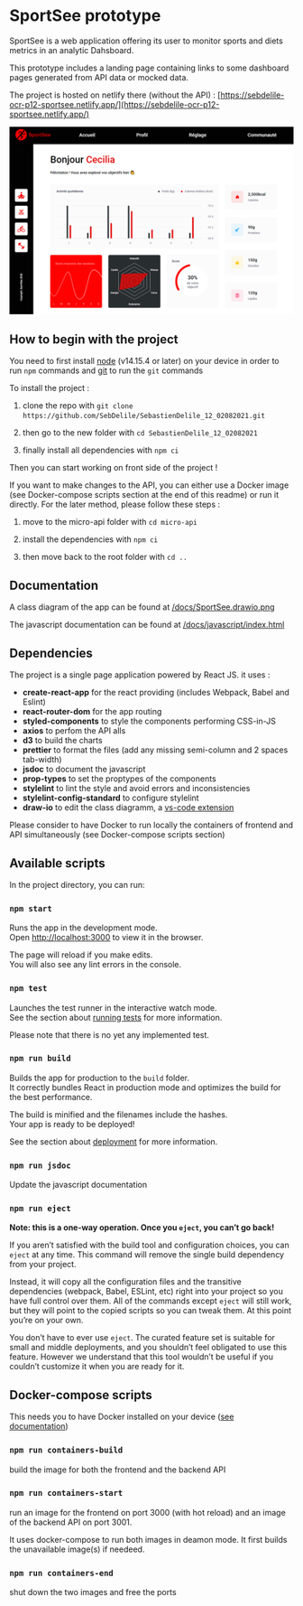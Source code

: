 # SportSee prototype

SportSee is a web application offering its user to monitor sports and diets metrics in an analytic Dahsboard.

This prototype includes a landing page containing links to some dashboard pages generated from API data or mocked data.

The project is hosted on netlify there (without the API) : [https://sebdelile-ocr-p12-sportsee.netlify.app/](https://sebdelile-ocr-p12-sportsee.netlify.app/)

![app preview - dashboard](/docs/app-preview-dashboard.png)

## How to begin with the project

You need to first install [node](https://nodejs.org/en/) (v14.15.4 or later) on your device in order to run `npm` commands and [git](https://git-scm.com/) to run the `git` commands

To install the project :

1. clone the repo with `git clone https://github.com/SebDelile/SebastienDelile_12_02082021.git`

1. then go to the new folder with `cd SebastienDelile_12_02082021`

1. finally install all dependencies with `npm ci`

Then you can start working on front side of the project !

If you want to make changes to the API, you can either use a Docker image (see Docker-compose scripts section at the end of this readme) or run it directly. For the later method, please follow these steps :

1. move to the micro-api folder with `cd micro-api`

1. install the dependencies with `npm ci`

1. then move back to the root folder with `cd ..`

## Documentation

A class diagram of the app can be found at [/docs/SportSee.drawio.png](/docs/SportSee.drawio.png)

The javascript documentation can be found at [/docs/javascript/index.html](/docs/javascript/index.html)

## Dependencies

The project is a single page application powered by React JS. it uses :

- **create-react-app** for the react providing (includes Webpack, Babel and Eslint)
- **react-router-dom** for the app routing
- **styled-components** to style the components performing CSS-in-JS
- **axios** to perfom the API alls
- **d3** to build the charts
- **prettier** to format the files (add any missing semi-column and 2 spaces tab-width)
- **jsdoc** to document the javascript
- **prop-types** to set the proptypes of the components
- **stylelint** to lint the style and avoid errors and inconsistencies
- **stylelint-config-standard** to configure stylelint
- **draw-io** to edit the class diagramm, a [vs-code extension](https://marketplace.visualstudio.com/items?itemName=hediet.vscode-drawio)

Please consider to have Docker to run locally the containers of frontend and API simultaneously (see Docker-compose scripts section)

## Available scripts

In the project directory, you can run:

### `npm start`

Runs the app in the development mode.\
Open [http://localhost:3000](http://localhost:3000) to view it in the browser.

The page will reload if you make edits.\
You will also see any lint errors in the console.

### `npm test`

Launches the test runner in the interactive watch mode.\
See the section about [running tests](https://facebook.github.io/create-react-app/docs/running-tests) for more information.

Please note that there is no yet any implemented test.

### `npm run build`

Builds the app for production to the `build` folder.\
It correctly bundles React in production mode and optimizes the build for the best performance.

The build is minified and the filenames include the hashes.\
Your app is ready to be deployed!

See the section about [deployment](https://facebook.github.io/create-react-app/docs/deployment) for more information.

### `npm run jsdoc`

Update the javascript documentation

### `npm run eject`

**Note: this is a one-way operation. Once you `eject`, you can’t go back!**

If you aren’t satisfied with the build tool and configuration choices, you can `eject` at any time. This command will remove the single build dependency from your project.

Instead, it will copy all the configuration files and the transitive dependencies (webpack, Babel, ESLint, etc) right into your project so you have full control over them. All of the commands except `eject` will still work, but they will point to the copied scripts so you can tweak them. At this point you’re on your own.

You don’t have to ever use `eject`. The curated feature set is suitable for small and middle deployments, and you shouldn’t feel obligated to use this feature. However we understand that this tool wouldn’t be useful if you couldn’t customize it when you are ready for it.

## Docker-compose scripts

This needs you to have Docker installed on your device ([see documentation](https://docs.docker.com/))

### `npm run containers-build`

build the image for both the frontend and the backend API

### `npm run containers-start`

run an image for the frontend on port 3000 (with hot reload) and an image of the backend API on port 3001.

It uses docker-compose to run both images in deamon mode. It first builds the unavailable image(s) if needeed.

### `npm run containers-end`

shut down the two images and free the ports
